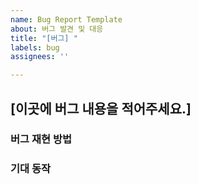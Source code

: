 ```yaml
---
name: Bug Report Template
about: 버그 발견 및 대응
title: "[버그] "
labels: bug
assignees: ''

---
```


## [이곳에 버그 내용을 적어주세요.]


### 버그 재현 방법


### 기대 동작
